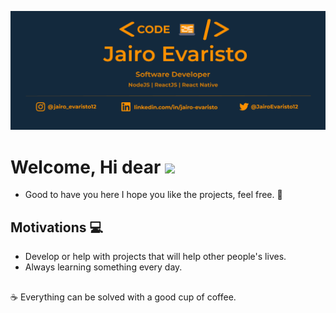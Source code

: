 ![capa_github](/.github/logo.png)

# Welcome, Hi dear <img src="https://raw.githubusercontent.com/kaueMarques/kaueMarques/master/hi.gif" width="30px">
- Good to have you here I hope you like the projects, feel free. :tada:

## Motivations :computer:

- Develop or help with projects that will help other people's lives.
- Always learning something every day.

##

:coffee: Everything can be solved with a good cup of coffee.
